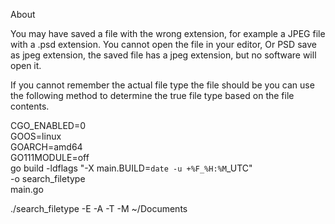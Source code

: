 About

You may have saved a file with the wrong extension, for example a JPEG file with a .psd extension. You cannot open the file in your editor, Or PSD save as jpeg extension, the saved file has a jpeg extension, but no software will open it.

If you cannot remember the actual file type the file should be you can use the following method to determine the true file type based on the file contents.

CGO_ENABLED=0 \
GOOS=linux \
GOARCH=amd64 \
GO111MODULE=off \
go build -ldflags "-X main.BUILD=`date -u +%F_%H:%M`_UTC" \
  -o search_filetype \
  main.go

./search_filetype -E -A -T -M ~/Documents
